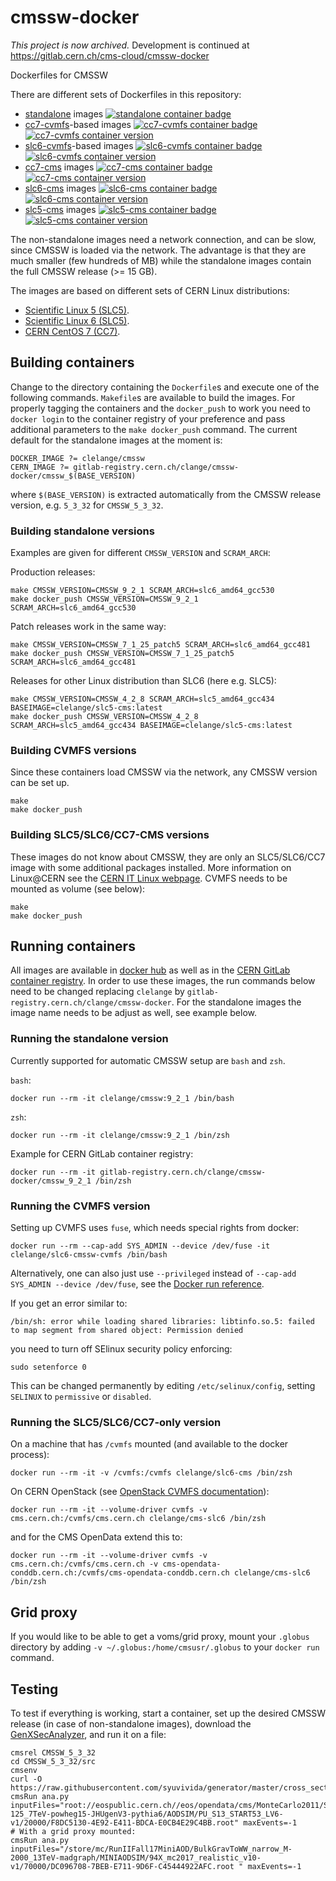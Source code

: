 # cmssw-docker

_This project is now archived._ Development is continued at https://gitlab.cern.ch/cms-cloud/cmssw-docker

Dockerfiles for CMSSW

There are different sets of Dockerfiles in this repository:

- [standalone](standalone) images [![standalone container badge](https://images.microbadger.com/badges/image/clelange/cmssw.svg)](https://microbadger.com/images/clelange/cmssw)
- [cc7-cvmfs](cc7-cvmfs)-based images [![cc7-cvmfs container badge](https://images.microbadger.com/badges/image/clelange/cc7-cmssw-cvmfs.svg)](https://microbadger.com/images/clelange/cc7-cmssw-cvmfs) [![cc7-cvmfs container version](https://images.microbadger.com/badges/version/clelange/cc7-cmssw-cvmfs.svg)](https://microbadger.com/images/clelange/cc7-cmssw-cvmfs)
- [slc6-cvmfs](slc6-cvmfs)-based images [![slc6-cvmfs container badge](https://images.microbadger.com/badges/image/clelange/slc6-cmssw-cvmfs.svg)](https://microbadger.com/images/clelange/slc6-cmssw-cvmfs) [![slc6-cvmfs container version](https://images.microbadger.com/badges/version/clelange/slc6-cmssw-cvmfs.svg)](https://microbadger.com/images/clelange/slc6-cmssw-cvmfs)
- [cc7-cms](cc7-cms) images [![cc7-cms container badge](https://images.microbadger.com/badges/image/clelange/cc7-cms.svg)](https://microbadger.com/images/clelange/cc7-cms) [![cc7-cms container version](https://images.microbadger.com/badges/version/clelange/cc7-cms.svg)](https://microbadger.com/images/clelange/cc7-cms)
- [slc6-cms](slc6-cms) images [![slc6-cms container badge](https://images.microbadger.com/badges/image/clelange/slc6-cms.svg)](https://microbadger.com/images/clelange/slc6-cms) [![slc6-cms container version](https://images.microbadger.com/badges/version/clelange/slc6-cms.svg)](https://microbadger.com/images/clelange/slc6-cms)
- [slc5-cms](slc5-cms) images [![slc5-cms container badge](https://images.microbadger.com/badges/image/clelange/slc5-cms.svg)](https://microbadger.com/images/clelange/slc5-cms) [![slc5-cms container version](https://images.microbadger.com/badges/version/clelange/slc5-cms.svg)](https://microbadger.com/images/clelange/slc5-cms)

The non-standalone images need a network connection, and can be slow, since CMSSW is loaded via the network. The advantage is that they are much smaller (few hundreds of MB) while the standalone images contain the full CMSSW release (>= 15 GB).

The images are based on different sets of CERN Linux distributions:

- [Scientific Linux 5 (SLC5)](http://linux.web.cern.ch/linux/scientific5/).
- [Scientific Linux 6 (SLC5)](http://linux.web.cern.ch/linux/scientific6/).
- [CERN CentOS 7 (CC7)](http://linux.web.cern.ch/linux/centos7/).

## Building containers

Change to the directory containing the `Dockerfile`s and execute one of the following commands. `Makefile`s are available to build the images. For properly tagging the containers and the `docker_push` to work you need to `docker login` to the container registry of your preference and pass additional parameters to the `make docker_push` command. The current default for the standalone images at the moment is:

```shell
DOCKER_IMAGE ?= clelange/cmssw
CERN_IMAGE ?= gitlab-registry.cern.ch/clange/cmssw-docker/cmssw_$(BASE_VERSION)
```

where `$(BASE_VERSION)` is extracted automatically from the CMSSW release version, e.g. `5_3_32` for `CMSSW_5_3_32`.

### Building standalone versions

Examples are given for different `CMSSW_VERSION` and `SCRAM_ARCH`:

Production releases:

```shell
make CMSSW_VERSION=CMSSW_9_2_1 SCRAM_ARCH=slc6_amd64_gcc530
make docker_push CMSSW_VERSION=CMSSW_9_2_1 SCRAM_ARCH=slc6_amd64_gcc530
```

Patch releases work in the same way:

```shell
make CMSSW_VERSION=CMSSW_7_1_25_patch5 SCRAM_ARCH=slc6_amd64_gcc481
make docker_push CMSSW_VERSION=CMSSW_7_1_25_patch5 SCRAM_ARCH=slc6_amd64_gcc481
```

Releases for other Linux distribution than SLC6 (here e.g. SLC5):

```shell
make CMSSW_VERSION=CMSSW_4_2_8 SCRAM_ARCH=slc5_amd64_gcc434 BASEIMAGE=clelange/slc5-cms:latest
make docker_push CMSSW_VERSION=CMSSW_4_2_8 SCRAM_ARCH=slc5_amd64_gcc434 BASEIMAGE=clelange/slc5-cms:latest
```

### Building CVMFS versions

Since these containers load CMSSW via the network, any CMSSW version can be set up.

```shell
make
make docker_push
```

### Building SLC5/SLC6/CC7-CMS versions

These images do not know about CMSSW, they are only an SLC5/SLC6/CC7 image with some additional packages installed. More information on Linux@CERN see the [CERN IT Linux webpage](http://linuxsoft.cern.ch/). CVMFS needs to be mounted as volume (see below):

```shell
make
make docker_push
```

## Running containers

All images are available in [docker hub](http://hub.docker.com/r/clelange/) as well as in the [CERN GitLab container registry](https://gitlab.cern.ch/clange/cmssw-docker/container_registry). In order to use these images, the run commands below need to be changed replacing `clelange` by `gitlab-registry.cern.ch/clange/cmssw-docker`. For the standalone images the image name needs to be adjust as well, see example below.

### Running the standalone version

Currently supported for automatic CMSSW setup are `bash` and `zsh`.

`bash`:

```shell
docker run --rm -it clelange/cmssw:9_2_1 /bin/bash
```

`zsh`:

```shell
docker run --rm -it clelange/cmssw:9_2_1 /bin/zsh
```

Example for CERN GitLab container registry:

```shell
docker run --rm -it gitlab-registry.cern.ch/clange/cmssw-docker/cmssw_9_2_1 /bin/zsh
```

### Running the CVMFS version

Setting up CVMFS uses `fuse`, which needs special rights from docker:

```shell
docker run --rm --cap-add SYS_ADMIN --device /dev/fuse -it clelange/slc6-cmssw-cvmfs /bin/bash
```

Alternatively, one can also just use `--privileged` instead of `--cap-add SYS_ADMIN --device /dev/fuse`, see the [Docker run reference](https://docs.docker.com/engine/reference/run/#runtime-privilege-and-linux-capabilities).

If you get an error similar to:

```shell
/bin/sh: error while loading shared libraries: libtinfo.so.5: failed to map segment from shared object: Permission denied
```

you need to turn off SElinux security policy enforcing:

```shell
sudo setenforce 0
```

This can be changed permanently by editing `/etc/selinux/config`, setting `SELINUX` to `permissive` or `disabled`.

### Running the SLC5/SLC6/CC7-only version

On a machine that has `/cvmfs` mounted (and available to the docker process):

```shell
docker run --rm -it -v /cvmfs:/cvmfs clelange/slc6-cms /bin/zsh
```

On CERN OpenStack (see [OpenStack CVMFS documentation](http://clouddocs.web.cern.ch/clouddocs/containers/tutorials/cvmfs.html)):

```shell
docker run --rm -it --volume-driver cvmfs -v cms.cern.ch:/cvmfs/cms.cern.ch clelange/cms-slc6 /bin/zsh
```

and for the CMS OpenData extend this to:

```shell
docker run --rm -it --volume-driver cvmfs -v cms.cern.ch:/cvmfs/cms.cern.ch -v cms-opendata-conddb.cern.ch:/cvmfs/cms-opendata-conddb.cern.ch clelange/cms-slc6 /bin/zsh
```

## Grid proxy

If you would like to be able to get a voms/grid proxy, mount your `.globus` directory by adding `-v ~/.globus:/home/cmsusr/.globus` to your `docker run` command.

## Testing

To test if everything is working, start a container, set up the desired CMSSW release (in case of non-standalone images), download the [GenXSecAnalyzer](https://twiki.cern.ch/twiki/bin/viewauth/CMS/HowToGenXSecAnalyzer#Running_the_GenXSecAnalyzer_on_a), and run it on a file:

```shell
cmsrel CMSSW_5_3_32
cd CMSSW_5_3_32/src
cmsenv
curl -O https://raw.githubusercontent.com/syuvivida/generator/master/cross_section/runJob/ana.py
cmsRun ana.py inputFiles="root://eospublic.cern.ch//eos/opendata/cms/MonteCarlo2011/Summer11LegDR/SMHiggsToZZTo4L_M-125_7TeV-powheg15-JHUgenV3-pythia6/AODSIM/PU_S13_START53_LV6-v1/20000/F8DC5130-4E92-E411-BDCA-E0CB4E29C4BB.root" maxEvents=-1
# With a grid proxy mounted:
cmsRun ana.py inputFiles="/store/mc/RunIIFall17MiniAOD/BulkGravToWW_narrow_M-2000_13TeV-madgraph/MINIAODSIM/94X_mc2017_realistic_v10-v1/70000/DC096708-7BEB-E711-9D6F-C45444922AFC.root " maxEvents=-1
```
